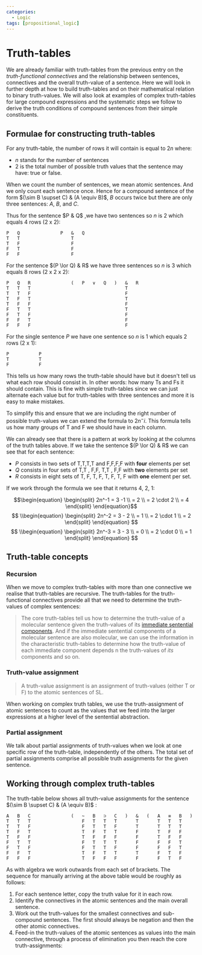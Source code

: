 ```yaml
---
categories:
  - Logic 
tags: [propositional_logic]
---
```


# Truth-tables

We are already familiar with truth-tables from the previous entry on the *truth-functional connectives* and the relationship between sentences, connectives and the overall truth-value of a sentence. Here we will look in further depth at how to build truth-tables and on their mathematical relation to binary truth-values. We will also look at examples of complex truth-tables for large compound expressions and the systematic steps we follow to derive the truth conditions of compound sentences from their simple constituents.

## Formulae for constructing truth-tables

For any truth-table, the number of rows it will contain is equal to $2n$ where:

* $n$ stands for the number of sentences
* $2$ is the total number of possible truth values that the sentence may have: true or false.

When we count the number of sentences, we mean atomic sentences. And we only count each sentence once. Hence for a compound sentence of the form $(\sim B \supset C) & (A \equiv B)$, $B$ occurs twice but there are only three sentences: $A$, $B$, and $C$.

Thus for the sentence $P & Q$ ,we have two sentences so $n$ is 2 which equals 4 rows (2 x 2):

````
P	Q				P	&	Q	
T	T					T		
T	F					F		
F	T					F		
F	F					F
````

For the sentence $(P \lor Q) & R$ we have three sentences so $n$ is 3 which equals 8 rows (2 x 2 x 2):

````
P	Q	R				(	P	∨	Q	)	&	R	
T	T	T									T		
T	T	F									F		
T	F	T									T		
T	F	F									F		
F	T	T									T		
F	T	F									F		
F	F	T									F		
F	F	F									F
````

For the single sentence $P$ we have one sentence so $n$ is 1 which equals 2 rows (2 x 1):

````
P			P
T			T
F			F
````

This tells us how many rows the truth-table should have but it doesn't tell us what each row should consist in. In other words: how many Ts and Fs it should contain. This is fine with simple truth-tables since we can just alternate each value but for truth-tables with three sentences and more it is easy to make mistakes.

To simplify this and ensure that we are including the right number of possible truth-values we can extend the formula to $2n^-i$. This formula tells us how many groups of T and F we should have in each column.

We can already see that there is a pattern at work by looking at the columns of the truth tables above. If we take the sentence $(P \lor Q) & R$ we can see that for each sentence:

* $P$ consists in two sets of ${\textsf{T,T,T,T}}$ and ${\textsf{F,F,F,F}}$ with **four** elements per set
* $Q$ consists in four sets of ${\textsf{T,T}}$ , ${\textsf{F,F}}$, ${\textsf{T,T}}$ , ${\textsf{F,F}}$ with **two** elements per set
* $R$ consists in eight sets of ${\textsf{T}}$, ${\textsf{F}}$, ${\textsf{T}}$, ${\textsf{F}}$, ${\textsf{T}}$, ${\textsf{F}}$, ${\textsf{T}}$, ${\textsf{F}}$ with **one** element per set.

If we work through the formula we see that it returns 4, 2, 1:

$$\begin{equation} \begin{split} 2n^-1 = 3 -1 \\ = 2 \\ = 2 \cdot 2 \\ = 4 \end{split} \end{equation}$$
$$
\\begin{equation} \begin{split} 2n^-2 = 3 - 2 \\ = 1 \\ = 2 \cdot 1 \\ = 2 \end{split} \end{equation}
$$
$$
\\begin{equation} \begin{split} 2n^-3 = 3 - 3 \\ = 0 \\ = 2 \cdot 0 \\ = 1 \end{split} \end{equation}
$$

## Truth-table concepts

### Recursion

When we move to complex truth-tables with more than one connective we realise that truth-tables are recursive. The truth-tables for the truth-functional connectives provide all that we need to determine the truth-values of complex sentences:

 > 
 > The core truth-tables tell us how to determine the truth-value of a molecular sentence given the truth-values of its [immediate sentential components](Syntax%20of%20sentential%20logic.md). And if the immediate sentential components of a molecular sentence are also molecular, we can use the information in the characteristic truth-tables to determine how the truth-value of each immediate component depends n the truth-values of *its* components and so on.

### Truth-value assignment

 > 
 > A truth-value assignment is an assignment of truth-values (either T or F) to the atomic sentences of SL.

When working on complex truth tables, we use the truth-assignment of atomic sentences to count as the values that we feed into the larger expressions at a higher level of the sentential abstraction.

### Partial assignment

We talk about partial assignments of truth-values when we look at one specific row of the truth-table, independently of the others. The total set of partial assignments comprise all possible truth assignments for the given sentence.

## Working through complex truth-tables

The truth-table below shows all truth-value assignments for the sentence $(\sim B \supset C) & (A \equiv B)$ :

````
A	B	C				(	~	B	⊃	C	)	&	(	A	≡	B	)	
T	T	T					F	T	T	T		T		T	T	T		
T	T	F					F	T	T	F		T		T	T	T		
T	F	T					T	F	T	T		F		T	F	F		
T	F	F					T	F	F	F		F		T	F	F		
F	T	T					F	T	T	T		F		F	F	T		
F	T	F					F	T	T	F		F		F	F	T		
F	F	T					T	F	T	T		T		F	T	F		
F	F	F					T	F	F	F		F		F	T	F
````

As with algebra we work outwards from each set of brackets. The sequence for manually arriving at the above table would be roughly as follows:

1. For each sentence letter, copy the truth value for it in each row.
1. Identify the connectives in the atomic sentences and the main overall sentence.
1. Work out the truth-values for the smallest connectives and sub-compound sentences. The first should always be negation and then the other atomic connectives.
1. Feed-in the truth-values of the atomic sentences as values into the main connective, through a process of elimination you then reach the core truth-assignments:
